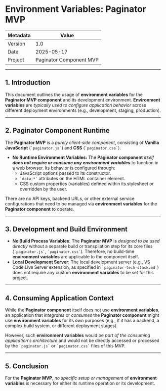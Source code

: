 # Environment Variables: Paginator MVP

| Metadata | Value                   |
|----------|-------------------------|
| Version  | 1.0                     |
| Date     | 2025-05-17              |
| Project  | Paginator Component MVP |

---

## 1. Introduction

This document outlines the usage of **environment variables** for the **Paginator MVP component** and its development environment. **Environment variables** are *typically used to configure application behavior* across different deployment environments (e.g., development, staging, production).

---

## 2. Paginator Component Runtime

The **Paginator MVP** is a *purely client-side component*, consisting of **Vanilla JavaScript** (`` `paginator.js` ``) and **CSS** (`` `paginator.css` ``).

*   **No Runtime Environment Variables:** The **Paginator component** *itself **does not require or consume any environment variables*** to function in a web browser. Its behavior is configured through:
    *   JavaScript options passed to its constructor.
    *   `` `data-*` `` attributes on the HTML container element.
    *   CSS custom properties (variables) defined within its stylesheet or overridden by the user.

There are no API keys, backend URLs, or other external service configurations that need to be managed via **environment variables** for the **Paginator component** to operate.

---

## 3. Development and Build Environment

*   **No Build Process Variables:** The **Paginator MVP** is *designed to be used directly* without a separate build or transpilation step for its core files (`` `paginator.js` ``, `` `paginator.css` ``). Therefore, no build-time **environment variables** are applicable to the component itself.
*   **Local Development Server:** The local development server (e.g., VS Code Live Server extension, as specified in `` `paginator-tech-stack.md` ``) does not require any custom **environment variables** to be set for this project.

---

## 4. Consuming Application Context

While the **Paginator component** itself does not use **environment variables**, an application that *integrates* or *consumes* the **Paginator component** might use **environment variables** for its own purposes (e.g., if it has a backend, a complex build system, or different deployment stages).

However, such **environment variables** would be *part of the consuming application's architecture* and would not be directly accessed or processed by the `` `paginator.js` `` or `` `paginator.css` `` files of this MVP.

---

## 5. Conclusion

For the **Paginator MVP**, *no specific setup or management* of **environment variables** is necessary for either its runtime operation or its development.
